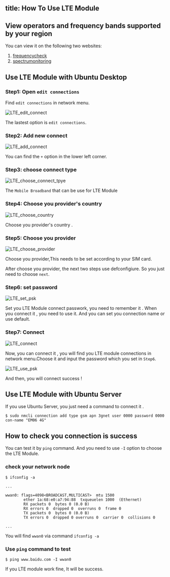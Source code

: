 title: How To Use LTE Module
---

## View operators and frequency bands supported by your region

You can view it on the following two websites:

1. [frequencycheck](https://www.frequencycheck.com/carriers)
2. [spectrumonitoring](https://www.spectrummonitoring.com/frequencies/)

## Use LTE Module with Ubuntu Desktop

### Step1: Open `edit connections`

Find `edit connections` in network menu.

![LTE_edit_connect](/images/edge/LTE_edit_connect.png)

The lastest option is `edit connections`.

### Step2: Add new connect

![LTE_add_connect](/images/edge/LTE_add_connect.png)

You can find the `+` option in the lower left corner.

### Step3: choose connect type

![LTE_choose_connect_tpye](/images/edge/LTE_choose_connect_tpye.png)

The `Mobile Broadband` that can be use for LTE Module

### Step4: Choose you provider's country 

![LTE_choose_country](/images/edge/LTE_choose_country.png)

Choose you provider's country . 

### Step5: Choose you provider 

![LTE_choose_provider](/images/edge/LTE_choose_provider.png)

Choose you provider,This needs to be set according to your SIM card.

After choose you provider, the next two steps use defconfigiure. So you just need to choose `next`.

### Step6: set password
![LTE_set_psk](/images/edge/LTE_set_psk.png)

Set you LTE Module connect passwork, you need to remember it . When you connect it , you need to use it.
And you can set you connection name or use default.

### Step7: Connect 

![LTE_connect](/images/edge/LTE_connect.png)

Now, you can connect it , you will find you LTE module connections in network menu.Choose it and input the password which you set in `Step6`.

![LTE_use_psk](/images/edge/LTE_use_psk.png)

And then, you will connect success !

## Use LTE Module with Ubuntu Server

If you use Ubuntu Server, you just need a command to connect it .

```
$ sudo nmcli connection add type gsm apn 3gnet user 0000 password 0000 con-name "EM06 4G"

```

## How to check  you connection is success

You can test it by `ping` command. And you need to use `-I` option to choose the LTE Module.


### check your network node
```
$ ifconfig -a

...

wwan0: flags=4098<BROADCAST,MULTICAST>  mtu 1500
        ether 1a:68:e0:a7:94:88  txqueuelen 1000  (Ethernet)
        RX packets 0  bytes 0 (0.0 B)
        RX errors 0  dropped 0  overruns 0  frame 0
        TX packets 0  bytes 0 (0.0 B)
        TX errors 0  dropped 0 overruns 0  carrier 0  collisions 0

...
```

You will find `wwan0` via command `ifconfig -a`


### Use `ping` command to test

```
$ ping www.baidu.com -I wwan0
```
If you LTE module work fine, It will be success.

